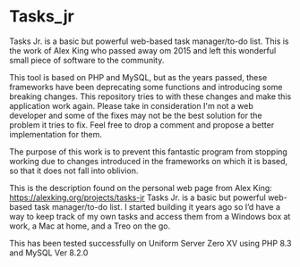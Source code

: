 # Tasks_jr
Tasks Jr. is a basic but powerful web-based task manager/to-do list. This is the work of Alex King who passed away om 2015 and left this wonderful small piece of software to the community.

This tool is based on PHP and MySQL, but as the years passed, these frameworks have been deprecating some functions and introducing some breaking changes. This repository tries to with these changes and make this application work again.
Please take in consideration I'm not a web developer and some of the fixes may not be the best solution for the problem it tries to fix. Feel free to drop a comment and propose a better implementation for them.

The purpose of this work is to prevent this fantastic program from stopping working due to changes introduced in the frameworks on which it is based, so that it does not fall into oblivion.

This is the description found on the personal web page from Alex King: https://alexking.org/projects/tasks-jr
Tasks Jr. is a basic but powerful web-based task manager/to-do list. I started building it years ago so I’d have a way to keep track of my own tasks and access them from a Windows box at work, a Mac at home, and a Treo on the go.

This has been tested successfully on Uniform Server Zero XV using PHP 8.3 and MySQL Ver 8.2.0
